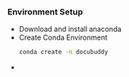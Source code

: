 ### Environment Setup 
- Download and install anaconda
- Create Conda Environment
    ```bash 
    conda create -n docubuddy
    ```
- 